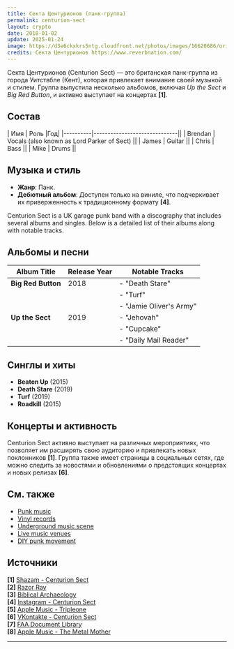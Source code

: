 ```yaml
---
title: Секта Центурионов (панк-группа)
permalink: centurion-sect
layout: crypto
date: 2018-01-02
update: 2025-01-24
image: https://d3e6ckxkrs5ntg.cloudfront.net/photos/images/16620686/original/crop:x0y0w1500h1000/hash:1464184319/1386711684_05-08-13_107sml.jpg?1464184319
credits: Секта Центурионов https://www.reverbnation.com/
---
```


Секта Центурионов (Centurion Sect) — это британская панк-группа из города Уитствбле (Кент), которая привлекает внимание своей музыкой и стилем. Группа выпустила несколько альбомов, включая *Up the Sect* и *Big Red Button*, и активно выступает на концертах **[1]**.

## Состав

| Имя     | Роль                         |Год|
|----------|------------------------------||
| Brendan  | Vocals (also known as Lord Parker of Sect) ||
| James    | Guitar                        ||
| Chris    | Bass                          ||
| Mike     | Drums                         ||


## Музыка и стиль
- **Жанр**: Панк.
- **Дебютный альбом**: Доступен только на виниле, что подчеркивает их приверженность к традиционному формату **[4]**.

Centurion Sect is a UK garage punk band with a discography that includes several albums and singles. Below is a detailed list of their albums along with notable tracks.

## Альбомы и песни

| **Album Title**      | **Release Year** | **Notable Tracks**                      |
|----------------------|------------------|-----------------------------------------|
| **Big Red Button**   | 2018             | - "Death Stare"                        |
|                      |                  | - "Turf"                               |
|                      |                  | - "Jamie Oliver's Army"               |
| **Up the Sect**      | 2019             | - "Jehovah"                            |
|                      |                  | - "Cupcake"                            |
|                      |                  | - "Daily Mail Reader"                   |

## Синглы и хиты

- **Beaten Up** (2015)
- **Death Stare** (2019)
- **Turf** (2019)
- **Roadkill** (2015)

## Концерты и активность

Centurion Sect активно выступает на различных мероприятиях, что позволяет им расширять свою аудиторию и привлекать новых поклонников **[1]**. Группа также имеет страницы в социальных сетях, где можно следить за новостями и обновлениями о предстоящих концертах и новых релизах **[6]**.


## См. также

- [Punk music](punk-music)
- [Vinyl records](vinyl-records)
- [Underground music scene](underground-music-scene)
- [Live music venues](live-music-venues)
- [DIY punk movement](diy-punk-movement)

## Источники

**[1]** [Shazam - Centurion Sect](https://www.shazam.com/ru-ru/artist/centurion-sect/1435508648)  
**[2]** [Razor Ray](https://www.razorray.pl)  
**[3]** [Biblical Archaeology](https://www.biblicalarchaeology.org/daily/biblical-topics/new-testament/the-strange-ending-of-the-gospel-of-mark-and-why-it-makes-all-the-difference/)  
**[4]** [Instagram - Centurion Sect](https://www.instagram.com/centurionsect/p/BneClR1FPyF/?locale=zh-hans&hl=af)  
**[5]** [Apple Music - Tripleone](https://music.apple.com/us/artist/tripleone/359365518)  
**[6]** [VKontakte - Centurion Sect](https://vk.com/centurion_v)  
**[7]** [FAA Document Library](https://www.faa.gov/documentLibrary/media/Order/7340.2G_Bsc_dtd_1-5-17.pdf)  
**[8]** [Apple Music - The Metal Mother](https://music.apple.com/us/artist/the-metal-mother/1438434361?l=fr-FR)  

---
<!-- Prompt:
- Не менять язык статьи, сохранять оригинальный язык.  
- Если тема оформлена как "Имя Фамилия", заголовок должен быть "Фамилия, Имя".  
- Изменить title: A Template на основной топик в статье.  
- Создать permalink: на основе title.  
- Изменить заголовок раздела "Citations" на ## Citations.  
- Оформить ссылки в разделе "Citations" в формате: **[1]** [URL](URL).  
- При ссылке на источник в тексте, использовать формат: **[x]**, **[x]**.  
- Убедиться, что номера цитат соответствуют записям в разделе "Citations".  
- Сделать номера цитат кликабельными по указанному выше формату.  
- Добавить список связанных тем в том же формате.  
- Использовать шаблон - "[Название темы](ссылка-на-тему)" для каждого пункта.  
- Раздел ## See also должен включаться автоматически в конец статьи.  
- Результат в md коде  
- Оставить этот Prompt после редактирования в конце кода.  
-->
